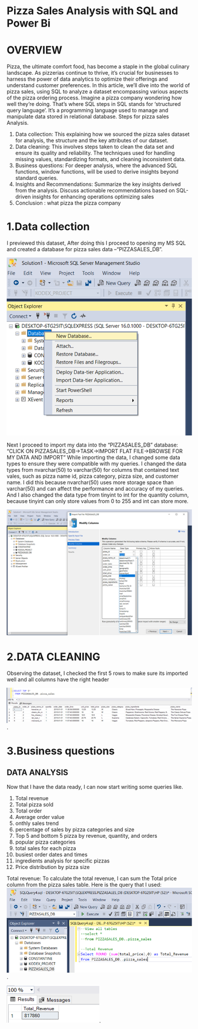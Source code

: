 # Pizza Sales Analysis with SQL and Power Bi
# OVERVIEW
Pizza, the ultimate comfort food, has become a staple in the global culinary landscape. As pizzerias continue to thrive, it’s crucial for businesses to harness the power of data analytics to optimize their offerings and understand customer preferences. In this article, we’ll dive into the world of pizza sales, using SQL to analyze a dataset encompassing various aspects of the pizza ordering process. Imagine a pizza company wondering how well they’re doing. That’s where SQL steps in 
SQL stands for ‘structured query language’. It’s a programming language used to manage and manipulate data stored in relational database.
Steps for pizza sales Analysis.
1.	Data collection: This explaining how we sourced the pizza sales dataset for analysis, the structure and the key attributes of our dataset.
2.	Data cleaning: This involves steps taken to clean the data set and ensure its quality and reliability. The techniques used for handling missing values, standardizing formats, and cleaning inconsistent data.
3.	Business questions: For deeper analysis, where the advanced SQL functions, window functions, will be used to derive insights beyond standard queries.
4.	Insights and Recommendations: Summarize the key insights derived from the analysis. Discuss actionable recommendations based on SQL-driven insights for enhancing operations optimizing sales 
5.	Conclusion : what pizza the pizza company 


# 1.Data collection
I previewed this dataset, After doing this I proceed to opening my MS SQL and created a database for pizza sales data –“PIZZASALES_DB”.

![fig 1 ](https://github.com/originaldx/Pizza-sales/blob/main/P%201.png)

Next I proceed to import my data into the “PIZZASALES_DB” database:
         “CLICK ON PIZZASALES_DB->TASK->IMPORT FLAT FILE->BROWSE FOR MY DATA AND IMPORT”
While importing the data, I changed some data types to ensure they were compatible with my queries. I changed the data types from nvarchar(50) to varchar(50) for columns that contained text vales, such as pizza  name id, pizza category, pizza size, and customer name. I did this because nvarchar(50) uses more storage space than varchar(50) and can affect the performance and accuracy of my queries. And I also changed the data type from tinyint to int for the quantity column, because tinyint can only store values from 0 to 255 and int can store more.

![fig 2](https://github.com/originaldx/Pizza-sales/blob/main/P%202.png)

# 2.DATA CLEANING
Observing the dataset, I checked the first 5 rows to make sure its imported well and all columns have the right header  

![fig 3](https://github.com/originaldx/Pizza-sales/blob/main/P%203.png).

  # 3.Business questions  
    
## DATA ANALYSIS
  Now that I have the data ready, I can now start writing some queries like.
1. Total revenue
2. Total pizza sold
3. Total order
4. Average order value
5. onthly sales trend
6. percentage of sales by pizza categories and size
7. Top 5 and bottom 5 pizza by revenue, quantity, and orders
8. popular pizza categories
9. total sales for each pizza 
10. busiest order dates and times 
11. ingredients analysis for specific pizzas
12. Price distribution by pizza size 



Total revenue: To calculate the total revenue, I can sum the Total price column from the pizza sales table. Here is the query that I used: 
![fig 4](https://github.com/originaldx/Pizza-sales/blob/main/P%204.png).

![fig 5](https://github.com/originaldx/Pizza-sales/blob/main/P%205.png).












